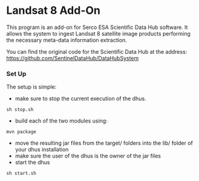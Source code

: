 # Landsat 8 Add-On #

This program is an add-on for Serco ESA Scientific Data Hub software. 
It allows the system to ingest Landsat 8 satellite image products performing the necessary meta-data information extraction.

You can find the original code for the Scientific Data Hub at the address: https://github.com/SentinelDataHub/DataHubSystem


### Set Up ###

The setup is simple:

* make sure to stop the current execution of the dhus.
```
sh stop.sh
```

* build each of the two modules using:
```
mvn package
```
* move the resulting jar files from the target/ folders into the lib/ folder of your dhus installation
* make sure the user of the dhus is the owner of the jar files
* start the dhus
```
sh start.sh
```
